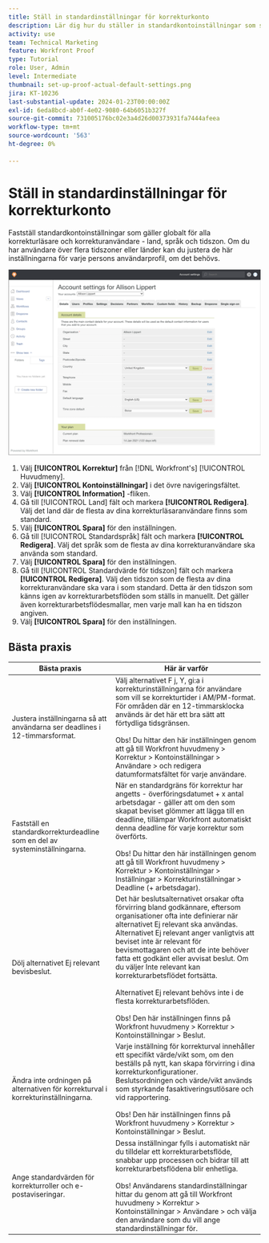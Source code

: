 ```yaml
---
title: Ställ in standardinställningar för korrekturkonto
description: Lär dig hur du ställer in standardkontoinställningar som ska gälla globalt för alla korrekturläsare och korrekturanvändare.
activity: use
team: Technical Marketing
feature: Workfront Proof
type: Tutorial
role: User, Admin
level: Intermediate
thumbnail: set-up-proof-actual-default-settings.png
jira: KT-10236
last-substantial-update: 2024-01-23T00:00:00Z
exl-id: 6eda8bcd-ab0f-4e02-9080-64b6051b327f
source-git-commit: 731005176bc02e3a4d26d00373931fa7444afeea
workflow-type: tm+mt
source-wordcount: '563'
ht-degree: 0%

---
```


# Ställ in standardinställningar för korrekturkonto

Fastställ standardkontoinställningar som gäller globalt för alla korrekturläsare och korrekturanvändare - land, språk och tidszon. Om du har användare över flera tidszoner eller länder kan du justera de här inställningarna för varje persons användarprofil, om det behövs.

![Fönstret Kontoinställningar för korrektur](assets/proof-system-setups-default-account-settings.png)

1. Välj **[!UICONTROL Korrektur]** från [!DNL Workfront's] [!UICONTROL Huvudmeny].
1. Välj **[!UICONTROL Kontoinställningar]** i det övre navigeringsfältet.
1. Välj **[!UICONTROL Information]** -fliken.
1. Gå till [!UICONTROL Land] fält och markera **[!UICONTROL Redigera]**. Välj det land där de flesta av dina korrekturläsaranvändare finns som standard.
1. Välj **[!UICONTROL Spara]** för den inställningen.
1. Gå till [!UICONTROL Standardspråk] fält och markera **[!UICONTROL Redigera]**. Välj det språk som de flesta av dina korrekturanvändare ska använda som standard.
1. Välj **[!UICONTROL Spara]** för den inställningen.
1. Gå till [!UICONTROL Standardvärde för tidszon] fält och markera **[!UICONTROL Redigera]**. Välj den tidszon som de flesta av dina korrekturanvändare ska vara i som standard. Detta är den tidszon som känns igen av korrekturarbetsflöden som ställs in manuellt. Det gäller även korrekturarbetsflödesmallar, men varje mall kan ha en tidszon angiven.
1. Välj **[!UICONTROL Spara]** för den inställningen.

## Bästa praxis


| Bästa praxis | Här är varför |
|---|---|
| Justera inställningarna så att användarna ser deadlines i 12-timmarsformat. | Välj alternativet F j, Y, gi:a i korrekturinställningarna för användare som vill se korrekturtider i AM/PM-format. För områden där en 12-timmarsklocka används är det här ett bra sätt att förtydliga tidsgränsen. <br> <br>Obs! Du hittar den här inställningen genom att gå till Workfront huvudmeny > Korrektur > Kontoinställningar > Användare > och redigera datumformatsfältet för varje användare. |
| Fastställ en standardkorrekturdeadline som en del av systeminställningarna. | När en standardgräns för korrektur har angetts - överföringsdatumet + x antal arbetsdagar - gäller att om den som skapat beviset glömmer att lägga till en deadline, tillämpar Workfront automatiskt denna deadline för varje korrektur som överförts. <br> <br>Obs! Du hittar den här inställningen genom att gå till Workfront huvudmeny > Korrektur > Kontoinställningar > Inställningar > Korrekturinställningar > Deadline (+ arbetsdagar). |
| Dölj alternativet Ej relevant bevisbeslut. | Det här beslutsalternativet orsakar ofta förvirring bland godkännare, eftersom organisationer ofta inte definierar när alternativet Ej relevant ska användas. Alternativet Ej relevant anger vanligtvis att beviset inte är relevant för bevismottagaren och att de inte behöver fatta ett godkänt eller avvisat beslut. Om du väljer Inte relevant kan korrekturarbetsflödet fortsätta.<br> <br>Alternativet Ej relevant behövs inte i de flesta korrekturarbetsflöden.<br> <br>Obs! Den här inställningen finns på Workfront huvudmeny > Korrektur > Kontoinställningar > Beslut. |
| Ändra inte ordningen på alternativen för korrekturval i korrekturinställningarna. | Varje inställning för korrekturval innehåller ett specifikt värde/vikt som, om den beställs på nytt, kan skapa förvirring i dina korrekturkonfigurationer. Beslutsordningen och värde/vikt används som styrkande fasaktiveringsutlösare och vid rapportering.<br> <br>Obs! Den här inställningen finns på Workfront huvudmeny > Korrektur > Kontoinställningar > Beslut. |
| Ange standardvärden för korrekturroller och e-postaviseringar. | Dessa inställningar fylls i automatiskt när du tilldelar ett korrekturarbetsflöde, snabbar upp processen och bidrar till att korrekturarbetsflödena blir enhetliga.<br> <br>Obs! Användarens standardinställningar hittar du genom att gå till Workfront huvudmeny > Korrektur > Kontoinställningar > Användare > och välja den användare som du vill ange standardinställningar för. |
